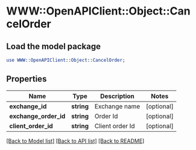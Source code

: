 # WWW::OpenAPIClient::Object::CancelOrder

## Load the model package
```perl
use WWW::OpenAPIClient::Object::CancelOrder;
```

## Properties
Name | Type | Description | Notes
------------ | ------------- | ------------- | -------------
**exchange_id** | **string** | Exchange name | [optional] 
**exchange_order_id** | **string** | Order Id | [optional] 
**client_order_id** | **string** | Client order Id | [optional] 

[[Back to Model list]](../README.md#documentation-for-models) [[Back to API list]](../README.md#documentation-for-api-endpoints) [[Back to README]](../README.md)


